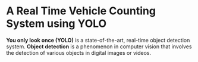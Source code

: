 # A Real Time Vehicle Counting System using YOLO
**You only look once (YOLO)** is a state-of-the-art, real-time object detection system. 
**Object detection** is a phenomenon in computer vision that involves the detection of various objects in digital images or videos.
